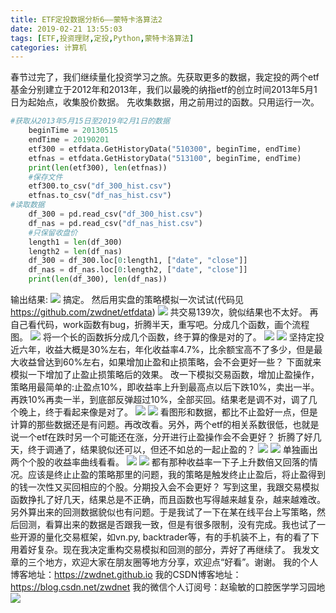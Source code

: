 ```yaml
---
title: ETF定投数据分析6——蒙特卡洛算法2
date: 2019-02-21 13:55:03
tags: [ETF,投资理财,定投,Python,蒙特卡洛算法]
categories: 计算机
---
```

春节过完了，我们继续量化投资学习之旅。先获取更多的数据，我定投的两个etf基金分别建立于2012年和2013年，我们以最晚的纳指etf的创立时间2013年5月1日为起始点，收集股价数据。
先收集数据，用之前用过的函数。只用运行一次。
``` python
#获取从2013年5月15日至2019年2月1日的数据
    beginTime = 20130515
    endTime = 20190201
    etf300 = etfdata.GetHistoryData("510300", beginTime, endTime)
    etfnas = etfdata.GetHistoryData("513100", beginTime, endTime)
    print(len(etf300), len(etfnas))
    #保存文件
    etf300.to_csv("df_300_hist.csv")
    etfnas.to_csv("df_nas_hist.csv")
#读取数据
    df_300 = pd.read_csv("df_300_hist.csv")
    df_nas = pd.read_csv("df_nas_hist.csv")
    #只保留收盘价
    length1 = len(df_300)
    length2 = len(df_nas)
    df_300 = df_300.loc[0:length1, ["date", "close"]]
    df_nas = df_nas.loc[0:length2, ["date", "close"]]
    print(len(df_300), len(df_nas))
```
输出结果:
![](https://zymblog-1258069789.cos.ap-chengdu.myqcloud.com/blog0100-mtkletf2/01.png)
搞定。
然后用实盘的策略模拟一次试试(代码见 https://github.com/zwdnet/etfdata)
![](https://zymblog-1258069789.cos.ap-chengdu.myqcloud.com/blog0100-mtkletf2/02.png)
共交易139次，貌似结果也不太好。
再自己看代码，work函数有bug，折腾半天，重写吧。分成几个函数，画个流程图。
![](https://zymblog-1258069789.cos.ap-chengdu.myqcloud.com/blog0100-mtkletf2/03.png)
将一个长的函数拆分成几个函数，终于算的像是对的了。
![](https://zymblog-1258069789.cos.ap-chengdu.myqcloud.com/blog0100-mtkletf2/04.png)
![](https://zymblog-1258069789.cos.ap-chengdu.myqcloud.com/blog0100-mtkletf2/05.png)
坚持定投近六年，收益大概是30%左右，年化收益率4.7%，比余额宝高不了多少，但是最大收益曾达到60%左右，如果增加止盈和止损策略，会不会更好一些？
下面就来模拟一下增加了止盈止损策略后的效果。
改一下模拟交易函数，增加止盈操作，策略用最简单的:止盈点10%，即收益率上升到最高点以后下跌10%，卖出一半。再跌10%再卖一半，到底部反弹超过10%，全部买回。结果老是调不对，调了几个晚上，终于看起来像是对了。
![](https://zymblog-1258069789.cos.ap-chengdu.myqcloud.com/blog0100-mtkletf2/06.png)
![](https://zymblog-1258069789.cos.ap-chengdu.myqcloud.com/blog0100-mtkletf2/07.png)
看图形和数据，都比不止盈好一点，但是计算的那些数据还是有问题。再改改看。另外，两个etf的相关系数很低，也就是说一个etf在跌时另一个可能还在涨，分开进行止盈操作会不会更好？
折腾了好几天，终于调通了，结果貌似还可以，但还不如总的一起止盈的？
![](https://zymblog-1258069789.cos.ap-chengdu.myqcloud.com/blog0100-mtkletf2/08.png)
![](https://zymblog-1258069789.cos.ap-chengdu.myqcloud.com/blog0100-mtkletf2/09.png)
单独画出两个个股的收益率曲线看看。
![](https://zymblog-1258069789.cos.ap-chengdu.myqcloud.com/blog0100-mtkletf2/10.png)
![](https://zymblog-1258069789.cos.ap-chengdu.myqcloud.com/blog0100-mtkletf2/11.png)
都有那种收益率一下子上升数倍又回落的情况。应该是终止止盈的策略那里的问题，我的策略是触发终止止盈后，将止盈得到的钱一次性又买回相应的个股。分期投入会不会更好？
写到这里，我跟交易模拟函数挣扎了好几天，结果总是不正确，而且函数也写得越来越复杂，越来越难改。另外算出来的回测数据貌似也有问题。于是我试了一下在某在线平台上写策略，然后回测，看算出来的数据是否跟我一致，但是有很多限制，没有完成。我也试了一些开源的量化交易框架，如vn.py, backtrader等，有的手机装不上，有的看了下用着好复杂。现在我决定重构交易模拟和回测的部分，弄好了再继续了。
我发文章的三个地方，欢迎大家在朋友圈等地方分享，欢迎点“好看”。谢谢。
我的个人博客地址：https://zwdnet.github.io
我的CSDN博客地址：https://blog.csdn.net/zwdnet
我的微信个人订阅号：赵瑜敏的口腔医学学习园地
![](https://zymblog-1258069789.cos.ap-chengdu.myqcloud.com/other/wx.jpg)
